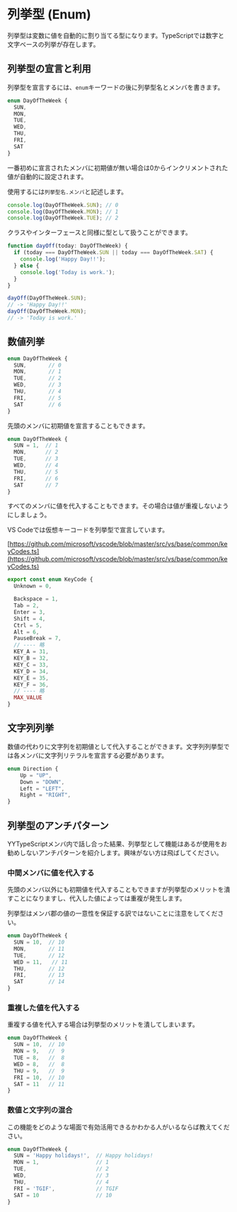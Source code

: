 # 列挙型 \(Enum\)

列挙型は変数に値を自動的に割り当てる型になります。TypeScriptでは数字と文字ベースの列挙が存在します。

## 列挙型の宣言と利用

列挙型を宣言するには、`enum`キーワードの後に列挙型名とメンバを書きます。

```typescript
enum DayOfTheWeek {
  SUN,
  MON,
  TUE,
  WED,
  THU,
  FRI,
  SAT
}
```

一番初めに宣言されたメンバに初期値が無い場合は0からインクリメントされた値が自動的に設定されます。

使用するには`列挙型名.メンバ`と記述します。

```typescript
console.log(DayOfTheWeek.SUN); // 0
console.log(DayOfTheWeek.MON); // 1
console.log(DayOfTheWeek.TUE); // 2
```

クラスやインターフェースと同様に型として扱うことができます。

```typescript
function dayOff(today: DayOfTheWeek) {
  if (today === DayOfTheWeek.SUN || today === DayOfTheWeek.SAT) {
    console.log('Happy Day!!');
  } else {
    console.log('Today is work.');
  }
}

dayOff(DayOfTheWeek.SUN);
// -> 'Happy Day!!'
dayOff(DayOfTheWeek.MON);
// -> 'Today is work.'
```

## 数値列挙

```typescript
enum DayOfTheWeek {
  SUN,       // 0
  MON,       // 1
  TUE,       // 2
  WED,       // 3
  THU,       // 4
  FRI,       // 5
  SAT        // 6
}
```

先頭のメンバに初期値を宣言することもできます。

```typescript
enum DayOfTheWeek {
  SUN = 1,  // 1
  MON,      // 2
  TUE,      // 3
  WED,      // 4
  THU,      // 5
  FRI,      // 6
  SAT       // 7
}
```

すべてのメンバに値を代入することもできます。その場合は値が重複しないようにしましょう。

VS Codeでは仮想キーコードを列挙型で宣言しています。

[https://github.com/microsoft/vscode/blob/master/src/vs/base/common/keyCodes.ts](https://github.com/microsoft/vscode/blob/master/src/vs/base/common/keyCodes.ts)

```typescript
export const enum KeyCode {
  Unknown = 0,

  Backspace = 1,
  Tab = 2,
  Enter = 3,
  Shift = 4,
  Ctrl = 5,
  Alt = 6,
  PauseBreak = 7,
  // ---- 略
  KEY_A = 31,
  KEY_B = 32,
  KEY_C = 33,
  KEY_D = 34,
  KEY_E = 35,
  KEY_F = 36,
  // ---- 略
  MAX_VALUE
}
```

## 文字列列挙

数値の代わりに文字列を初期値として代入することができます。文字列列挙型では各メンバに文字列リテラルを宣言する必要があります。

```typescript
enum Direction {
    Up = "UP",
    Down = "DOWN",
    Left = "LEFT",
    Right = "RIGHT",
}
```

## 列挙型のアンチパターン

YYTypeScriptメンバ内で話し合った結果、列挙型として機能はあるが使用をお勧めしないアンチパターンを紹介します。興味がない方は飛ばしてください。

### 中間メンバに値を代入する

先頭のメンバ以外にも初期値を代入することもできますが列挙型のメリットを潰すことになりますし、代入した値によっては重複が発生します。

列挙型はメンバ郡の値の一意性を保証する訳ではないことに注意をしてください。

```typescript
enum DayOfTheWeek {
  SUN = 10,  // 10
  MON,       // 11
  TUE,       // 12
  WED = 11,   // 11
  THU,       // 12
  FRI,       // 13
  SAT        // 14
}
```

### 重複した値を代入する

重複する値を代入する場合は列挙型のメリットを潰してしまいます。

```typescript
enum DayOfTheWeek {
  SUN = 10,  // 10
  MON = 9,   //  9
  TUE = 8,   //  8
  WED = 8,   //  8
  THU = 9,   //  9
  FRI = 10,  // 10
  SAT = 11   // 11
}
```

### 数値と文字列の混合

この機能をどのような場面で有効活用できるかわかる人がいるならば教えてください。

```typescript
enum DayOfTheWeek {
  SUN = 'Happy holidays!',  // Happy holidays!
  MON = 1,                  // 1
  TUE,                      // 2
  WED,                      // 3
  THU,                      // 4
  FRI = 'TGIF',             // TGIF
  SAT = 10                  // 10
}
```

